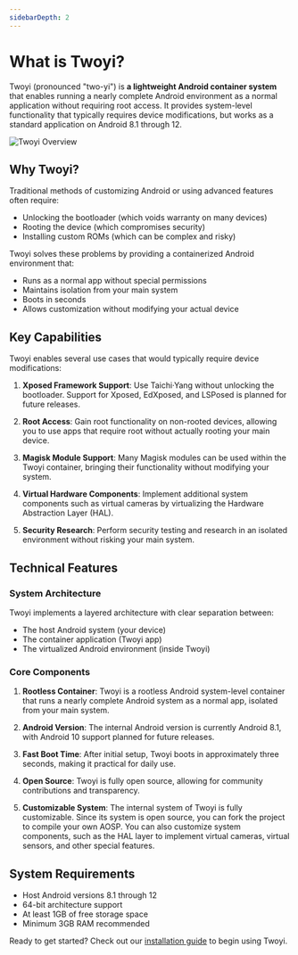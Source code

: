 ```yaml
---
sidebarDepth: 2
---
```


# What is Twoyi?

Twoyi (pronounced "two-yi") is **a lightweight Android container system** that enables running a nearly complete Android environment as a normal application without requiring root access. It provides system-level functionality that typically requires device modifications, but works as a standard application on Android 8.1 through 12.

![Twoyi Overview](/images/twoyi-overview.png)

## Why Twoyi?

Traditional methods of customizing Android or using advanced features often require:

- Unlocking the bootloader (which voids warranty on many devices)
- Rooting the device (which compromises security)
- Installing custom ROMs (which can be complex and risky)

Twoyi solves these problems by providing a containerized Android environment that:

- Runs as a normal app without special permissions
- Maintains isolation from your main system
- Boots in seconds
- Allows customization without modifying your actual device

## Key Capabilities

Twoyi enables several use cases that would typically require device modifications:

1. **Xposed Framework Support**: Use Taichi·Yang without unlocking the bootloader. Support for Xposed, EdXposed, and LSPosed is planned for future releases.

2. **Root Access**: Gain root functionality on non-rooted devices, allowing you to use apps that require root without actually rooting your main device.

3. **Magisk Module Support**: Many Magisk modules can be used within the Twoyi container, bringing their functionality without modifying your system.

4. **Virtual Hardware Components**: Implement additional system components such as virtual cameras by virtualizing the Hardware Abstraction Layer (HAL).

5. **Security Research**: Perform security testing and research in an isolated environment without risking your main system.

## Technical Features

### System Architecture

Twoyi implements a layered architecture with clear separation between:

- The host Android system (your device)
- The container application (Twoyi app)
- The virtualized Android environment (inside Twoyi)

### Core Components

1. **Rootless Container**: Twoyi is a rootless Android system-level container that runs a nearly complete Android system as a normal app, isolated from your main system.

2. **Android Version**: The internal Android version is currently Android 8.1, with Android 10 support planned for future releases.

3. **Fast Boot Time**: After initial setup, Twoyi boots in approximately three seconds, making it practical for daily use.

4. **Open Source**: Twoyi is fully open source, allowing for community contributions and transparency.

5. **Customizable System**: The internal system of Twoyi is fully customizable. Since its system is open source, you can fork the project to compile your own AOSP. You can also customize system components, such as the HAL layer to implement virtual cameras, virtual sensors, and other special features.

## System Requirements

- Host Android versions 8.1 through 12
- 64-bit architecture support
- At least 1GB of free storage space
- Minimum 3GB RAM recommended

Ready to get started? Check out our [installation guide](/guide/getting-started) to begin using Twoyi.